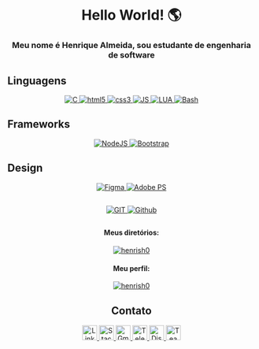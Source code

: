 <h1 align="center"><b>Hello World! 🌎</b></h1>
<h3 align="center">Meu nome é Henrique Almeida, sou estudante de engenharia de software</h3>

## Linguagens
<p align="center">
    <a href="#">
        <img src="https://img.shields.io/badge/C-00599C?style=for-the-badge&logo=c&logoColor=white" alt="C" />
    </a>
    <a href="#">
        <img src="https://img.shields.io/badge/HTML5-E34F26?style=for-the-badge&logo=html5&logoColor=white"
            alt="html5" />
    </a>
    <a href="#">
        <img src="https://img.shields.io/badge/CSS3-1572B6?style=for-the-badge&logo=css3&logoColor=white" alt="css3" />
    </a>
    <a href="#">
        <img src="https://img.shields.io/badge/JavaScript-323330?style=for-the-badge&logo=javascript&logoColor=F7DF1E"
            alt="JS" />
    </a>
    <a href="#">
        <img src="https://img.shields.io/badge/Lua-2C2D72?style=for-the-badge&logo=lua&logoColor=white" alt="LUA" />
    </a>
    </a>
    <a href="#">
        <img src="https://img.shields.io/badge/Bash-4EAA25?style=for-the-badge&logo=Bash&logoColor=white" alt="Bash" />
    </a>
</p>

## Frameworks
<p align="center">
    <a href="#">
        <img src="https://img.shields.io/badge/Node.js-43853D?style=for-the-badge&logo=node.js&logoColor=white"
            alt="NodeJS" />
    </a>
    <a href="#">
        <img src="https://img.shields.io/badge/Bootstrap-38B2AC?style=for-the-badge&logo=bootstrap&logoColor=white"
            alt="Bootstrap" />
    </a>
</p>

## Design
<p align="center">
    <a href="#">
        <img src="https://img.shields.io/badge/Figma-F24E1E?style=for-the-badge&logo=figma&logoColor=white"
            alt="Figma" />
    </a>
    <a href="#">
        <img src="https://img.shields.io/badge/Adobe%20Photoshop-31A8FF?style=for-the-badge&logo=Adobe%20Photoshop&logoColor=black"
            alt="Adobe PS" />
    </a>
</p>

## 
<p align="center">
    <a href="#">
        <img src="https://img.shields.io/badge/GIT-E44C30?style=for-the-badge&logo=git&logoColor=white"
            alt="GIT" />
    </a>
    <a href="#">
        <img src="https://img.shields.io/badge/GitHub-100000?style=for-the-badge&logo=github&logoColor=white"
            alt="Github" />
    </a>
</p>

##
<h4 align="center">Meus diretórios:</h4>
<p align="center">
    <a href="#">
        <img alt="henrish0"
            src="https://github-readme-stats.vercel.app/api/top-langs/?username=henrish0&langs_count=10&theme=tokyonight&layout=compact">
    </a>
</p>

<h4 align="center">Meu perfil:</h4>
<p align="center"><a href="#">
        <img alt="henrish0"
            src="https://github-readme-stats.vercel.app/api/top-langs/?username=henrish0&theme=synthwave">
    </a>
</p>

<h2 align="center">Contato</h2>
<p align="center">
    <a href="https://www.linkedin.com/in/henrique-almeida100/">
        <img src="https://www.vectorlogo.zone/logos/linkedin/linkedin-icon.svg" alt="LinkedIn" height="30" width="30">
    </a>
    <a href="https://stackoverflow.com/users/19043546/henrique-almeida">
        <img src="https://www.vectorlogo.zone/logos/stackoverflow/stackoverflow-icon.svg" alt="Stack Overflow"
            height="30" width="30">
    </a>
    <a href="mailto:hcarvalhoalmeida7@gmail.com">
        <img src="https://www.vectorlogo.zone/logos/gmail/gmail-icon.svg" alt="Gmail" height="30" width="30">
    </a>
    <a href="https://t.me/henrish0">
        <img src="https://www.vectorlogo.zone/logos/telegram/telegram-icon.svg" alt="Telegram" height="30" width="30">
    </a>
    <a href="https://discord.com/users/940065757956558928">
        <img src="https://www.vectorlogo.zone/logos/discordapp/discordapp-icon.svg" alt="Discord" height="30"
            width="30">
    </a>
    <a href="https://teams.microsoft.com/l/chat/0/0?users=hcarvalhoalmeida7@gmail.com">
        <img src="https://cdn.worldvectorlogo.com/logos/microsoft-teams.svg" alt="Teams" height="30" width="30">
    </a>
</p>

